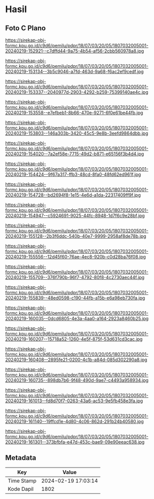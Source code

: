 # Hasil

## Foto C Plano

https://sirekap-obj-formc.kpu.go.id/c9d6/pemilu/pdpr/18/07/03/20/05/1807032005001-20240219-152921--c7dffd44-9a75-4b54-af56-2cbb560978a8.jpg

https://sirekap-obj-formc.kpu.go.id/c9d6/pemilu/pdpr/18/07/03/20/05/1807032005001-20240219-153134--3b5c9046-a7fd-463d-9a68-f6ac2ef9cedf.jpg

https://sirekap-obj-formc.kpu.go.id/c9d6/pemilu/pdpr/18/07/03/20/05/1807032005001-20240219-153337--2040977d-2903-4292-b259-75399140ae4c.jpg

https://sirekap-obj-formc.kpu.go.id/c9d6/pemilu/pdpr/18/07/03/20/05/1807032005001-20240219-153558--e7efbeb1-8b66-470e-9271-6f0e61be44fb.jpg

https://sirekap-obj-formc.kpu.go.id/c9d6/pemilu/pdpr/18/07/03/20/05/1807032005001-20240219-153803--146a303b-3420-45c5-9e8b-3eefd9864dbb.jpg

https://sirekap-obj-formc.kpu.go.id/c9d6/pemilu/pdpr/18/07/03/20/05/1807032005001-20240219-154020--7a2ef58e-7715-49d2-b871-e65156f3b4d4.jpg

https://sirekap-obj-formc.kpu.go.id/c9d6/pemilu/pdpr/18/07/03/20/05/1807032005001-20240219-154424--9f67a317-ffb3-48cd-8fa0-48fd62ed961f.jpg

https://sirekap-obj-formc.kpu.go.id/c9d6/pemilu/pdpr/18/07/03/20/05/1807032005001-20240219-154728--bd2694f8-1e15-4e6d-a1da-22317409ff9f.jpg

https://sirekap-obj-formc.kpu.go.id/c9d6/pemilu/pdpr/18/07/03/20/05/1807032005001-20240219-154947--c5924691-9025-44fc-8948-1d7f6c9e28bf.jpg

https://sirekap-obj-formc.kpu.go.id/c9d6/pemilu/pdpr/18/07/03/20/05/1807032005001-20240219-155128--2b3f6ddc-540b-40e7-9999-2958af8de78b.jpg

https://sirekap-obj-formc.kpu.go.id/c9d6/pemilu/pdpr/18/07/03/20/05/1807032005001-20240219-155556--12d45f60-76ae-4ec8-920b-c0d28ba76f08.jpg

https://sirekap-obj-formc.kpu.go.id/c9d6/pemilu/pdpr/18/07/03/20/05/1807032005001-20240219-155709--376f790b-96f7-4792-80f8-4c2730aec44f.jpg

https://sirekap-obj-formc.kpu.go.id/c9d6/pemilu/pdpr/18/07/03/20/05/1807032005001-20240219-155839--48ed0598-c190-44fb-a15b-e6a98eb730fa.jpg

https://sirekap-obj-formc.kpu.go.id/c9d6/pemilu/pdpr/18/07/03/20/05/1807032005001-20240219-160035--0dcd6805-4e3a-4aa0-a164-2923a8460b25.jpg

https://sirekap-obj-formc.kpu.go.id/c9d6/pemilu/pdpr/18/07/03/20/05/1807032005001-20240219-160207--15718a52-1260-4e5f-875f-53d631cd3cac.jpg

https://sirekap-obj-formc.kpu.go.id/c9d6/pemilu/pdpr/18/07/03/20/05/1807032005001-20240219-160408--2895fe21-0200-4c1b-a84d-085d302290a8.jpg

https://sirekap-obj-formc.kpu.go.id/c9d6/pemilu/pdpr/18/07/03/20/05/1807032005001-20240219-160735--898db7b6-9f48-490d-9ae7-c4493a958934.jpg

https://sirekap-obj-formc.kpu.go.id/c9d6/pemilu/pdpr/18/07/03/20/05/1807032005001-20240219-161013--fd8d70f7-0263-43a6-ac53-9e5fb458e3fa.jpg

https://sirekap-obj-formc.kpu.go.id/c9d6/pemilu/pdpr/18/07/03/20/05/1807032005001-20240219-161140--19ffcd1e-4d80-4c06-862d-291b24b40580.jpg

https://sirekap-obj-formc.kpu.go.id/c9d6/pemilu/pdpr/18/07/03/20/05/1807032005001-20240219-161301--373bfbfa-e47d-453c-bae9-09e90eeac638.jpg


## Metadata

| Key        | Value               |
| ---------- | ------------------- |
| Time Stamp | 2024-02-19 17:03:14 |
| Kode Dapil | 1802                |



